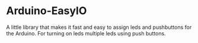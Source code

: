 # Arduino-EasyIO
A little library that makes it fast and easy to assign leds and pushbuttons for the Arduino. For turning on leds multiple leds using push buttons.
